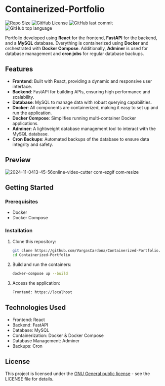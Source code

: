 # Containerized-Portfolio
![Repo Size](https://img.shields.io/github/repo-size/VargasCardona/Containerized-Portfolio)
![GitHub License](https://img.shields.io/github/license/VargasCardona/Containerized-Portfolio)
![GitHub last commit](https://img.shields.io/github/last-commit/VargasCardona/Containerized-Portfolio)
![GitHub top language](https://img.shields.io/github/languages/top/VargasCardona/Containerized-Portfolio)

Portfolio developed using **React** for the frontend, **FastAPI** for the backend, and a **MySQL** database. Everything is containerized using **Docker** and orchestrated with **Docker Compose**. Additionally, **Adminer** is used for database management and **cron jobs** for regular database backups.

## Features

- **Frontend**: Built with React, providing a dynamic and responsive user interface.
- **Backend**: FastAPI for building APIs, ensuring high performance and scalability.
- **Database**: MySQL to manage data with robust querying capabilities.
- **Docker**: All components are containerized, making it easy to set up and run the application.
- **Docker Compose**: Simplifies running multi-container Docker applications.
- **Adminer**: A lightweight database management tool to interact with the MySQL database.
- **Cron Backups**: Automated backups of the database to ensure data integrity and safety.

## Preview
![2024-11-0413-45-56online-video-cutter com-ezgif com-resize](https://github.com/user-attachments/assets/6367d5a5-24dd-4518-9bb2-af7852eeb3c6)

## Getting Started

### Prerequisites

- Docker
- Docker Compose

### Installation

1. Clone this repository:
   ```bash
   git clone https://github.com/VargasCardona/Containerized-Portfolio.git
   cd Containerized-Portfolio
   ```

2. Build and run the containers:
    ```bash
    docker-compose up --build
    ```

3. Access the application:
    ```bash
    Frontend: https://localhost
    ```

## Technologies Used
- Frontend: React
- Backend: FastAPI
- Database: MySQL
- Containerization: Docker & Docker Compose
- Database Management: Adminer
- Backups: Cron

## License
This project is licensed under the [GNU General public license](https://www.gnu.org/licenses/) - see the LICENSE file for details.
